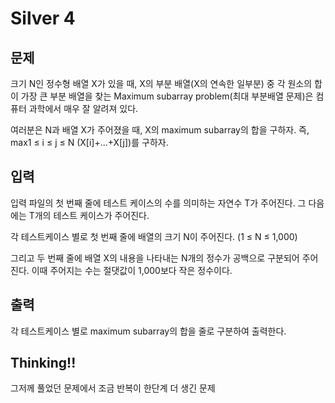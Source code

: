 # Silver 4

## 문제
크기 N인 정수형 배열 X가 있을 때, X의 부분 배열(X의 연속한 일부분) 중 각 원소의 합이 가장 큰 부분 배열을 찾는 Maximum subarray problem(최대 부분배열 문제)은 컴퓨터 과학에서 매우 잘 알려져 있다.

여러분은 N과 배열 X가 주어졌을 때, X의 maximum subarray의 합을 구하자. 즉, max1 ≤ i ≤  j ≤ N (X[i]+...+X[j])를 구하자.

## 입력
입력 파일의 첫 번째 줄에 테스트 케이스의 수를 의미하는 자연수 T가 주어진다. 그 다음에는 T개의 테스트 케이스가 주어진다.

각 테스트케이스 별로 첫 번째 줄에 배열의 크기 N이 주어진다. (1 ≤ N ≤ 1,000)

그리고 두 번째 줄에 배열 X의 내용을 나타내는 N개의 정수가 공백으로 구분되어 주어진다. 이때 주어지는 수는 절댓값이 1,000보다 작은 정수이다.

## 출력
각 테스트케이스 별로 maximum subarray의 합을 줄로 구분하여 출력한다.

## Thinking!!
그저께 풀었던 문제에서 조금 반복이 한단계 더 생긴 문제